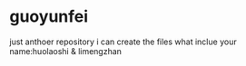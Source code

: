 # guoyunfei
just anthoer repository
i can create the files what inclue your name:huolaoshi & limengzhan
